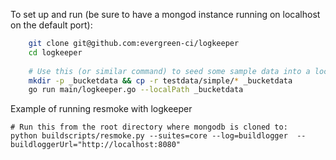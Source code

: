 To set up and run (be sure to have a mongod instance running on localhost on the default port):

```sh
    git clone git@github.com:evergreen-ci/logkeeper
    cd logkeeper
    
    # Use this (or similar command) to seed some sample data into a local bucket and use that as storage
    mkdir -p _bucketdata && cp -r testdata/simple/* _bucketdata
    go run main/logkeeper.go --localPath _bucketdata
```

Example of running resmoke with logkeeper


    # Run this from the root directory where mongodb is cloned to:
    python buildscripts/resmoke.py --suites=core --log=buildlogger  --buildloggerUrl="http://localhost:8080"

